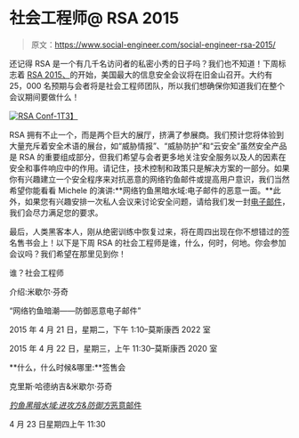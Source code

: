 # 社会工程师@ RSA 2015

> 原文：<https://www.social-engineer.com/social-engineer-rsa-2015/>

还记得 RSA 是一个有几千名访问者的私密小秀的日子吗？我们也不知道！下周标志着 [RSA 2015、](https://www.rsaconference.com/)的开始，美国最大的信息安全会议将在旧金山召开。大约有 25，000 名预期与会者将是社会工程师团队，所以我们想确保你知道我们在整个会议期间要做什么！

[![RSA Conf-1](img/01a52a79b33f334d1d62094cb16564d3.png)T3】](https://www.social-engineer.com/wp-content/uploads/2015/04/RSA-Conf-1.jpg)

RSA 拥有不止一个，而是两个巨大的展厅，挤满了参展商。我们预计您将体验到大量充斥着安全术语的展台，如“威胁情报”、“威胁防护”和“云安全”虽然安全产品是 RSA 的重要组成部分，但我们希望与会者更多地关注安全服务以及人的因素在安全和事件响应中的作用。请记住，技术控制和政策只是解决方案的一部分。如果你有兴趣建立一个安全程序来对抗恶意的网络钓鱼邮件或提高用户意识，我们当然希望你能看看 Michele 的演讲:**网络钓鱼黑暗水域:电子邮件的恶意一面。**此外，如果您有兴趣安排一次私人会议来讨论安全问题，请给我们发一封[电子邮件](/cdn-cgi/l/email-protection#b2978082dbdcd4ddf2c1ddd1dbd3de9fd7dcd5dbdcd7d7c09cd1dddf)，我们会尽力满足您的要求。

最后，人类黑客本人，刚从绝密训练中恢复过来，将在周四出现在你不想错过的签名售书会上！以下是下周 RSA 的社会工程师是谁，什么，何时，何地。你会参加会议吗？我们希望在那里见到你！

谁？社会工程师

介绍:米歇尔·芬奇

“网络钓鱼暗潮——防御恶意电子邮件”

2015 年 4 月 21 日，星期二，下午 1:10–莫斯康西 2022 室

2015 年 4 月 22 日，星期三，上午 11:30–莫斯康西 2020 室

**什么，什么时候&哪里:**签售会

克里斯·哈德纳吉&米歇尔·芬奇

[*钓鱼黑暗水域:进攻方&防御方*恶意邮件](https://www.amazon.com/Phishing-Dark-Waters-Offensive-Defensive/dp/1118958470)

4 月 23 日星期四上午 11:30